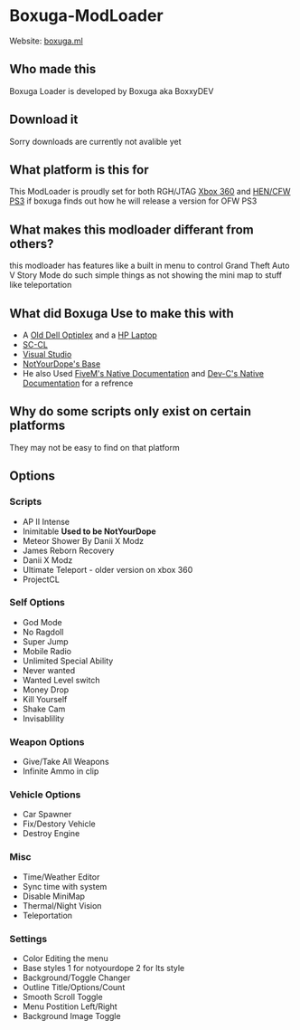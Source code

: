 # Boxuga-ModLoader
Website: [boxuga.ml](BoxxyDEV.github.io/boxuga-modloader-site)

## Who made this
Boxuga Loader is developed by Boxuga aka BoxxyDEV 

## Download it
Sorry downloads are currently not avalible yet

## What platform is this for
This ModLoader is proudly set for both RGH/JTAG [Xbox 360](https://en.wikipedia.org/wiki/Xbox_360) and [HEN/CFW](https://en.wikipedia.org/wiki/PlayStation_3_homebrew) [PS3](https://en.wikipedia.org/wiki/PlayStation_3) if boxuga finds out how he will release a version for OFW PS3

## What makes this modloader differant from others?
this modloader has features like a built in menu to control Grand Theft Auto V Story Mode do such simple things as not showing the mini map to stuff like teleportation

## What did Boxuga Use to make this with
* A [Old Dell Optiplex](https://www.dell.com/en-us/work/shop/cty/pdp/spd/optiplex-780) and a [HP Laptop](https://support.hp.com/au-en/document/c06452793)
* [SC-CL](https://github.com/NativeFunction/SC-CL) 
* [Visual Studio](https://visualstudio.microsoft.com/)
* [NotYourDope's Base](https://archive.org/details/NotYourDopeModloaderBaseCpp)
* He also Used [FiveM's Native Documentation](https://docs.fivem.net/natives/) and [Dev-C's Native Documentation](http://dev-c.com/nativedb/) for a refrence


## Why do some scripts only exist on certain platforms 
They may not be easy to find on that platform

## Options

### Scripts
* AP II Intense
* Inimitable **Used to be NotYourDope**
* Meteor Shower By Danii X Modz
* James Reborn Recovery
* Danii X Modz
* Ultimate Teleport - older version on xbox 360
* ProjectCL

### Self Options
* God Mode
* No Ragdoll
* Super Jump
* Mobile Radio
* Unlimited Special Ability
* Never wanted
* Wanted Level switch
* Money Drop
* Kill Yourself
* Shake Cam
* Invisablility

### Weapon Options
* Give/Take All Weapons
* Infinite Ammo in clip

### Vehicle Options
* Car Spawner
* Fix/Destory Vehicle
* Destroy Engine

### Misc
* Time/Weather Editor
* Sync time with system
* Disable MiniMap
* Thermal/Night Vision
* Teleportation

### Settings
* Color Editing the menu
* Base styles 1 for notyourdope 2 for lts style
* Background/Toggle Changer
* Outline Title/Options/Count
* Smooth Scroll Toggle
* Menu Postition Left/Right
* Background Image Toggle
